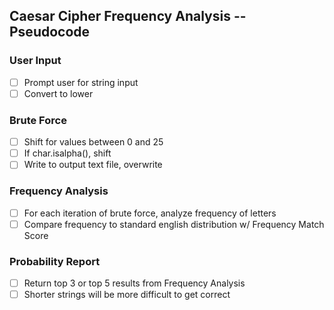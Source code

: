 ## Caesar Cipher Frequency Analysis -- Pseudocode ##

### User Input ###
- [ ] Prompt user for string input
- [ ] Convert to lower

### Brute Force ###
- [ ] Shift for values between 0 and 25
- [ ] If char.isalpha(), shift 
- [ ] Write to output text file, overwrite

### Frequency Analysis ###
- [ ] For each iteration of brute force, analyze frequency of letters
- [ ] Compare frequency to standard english distribution w/ Frequency Match Score

### Probability Report ###
- [ ] Return top 3 or top 5 results from Frequency Analysis
- [ ] Shorter strings will be more difficult to get correct